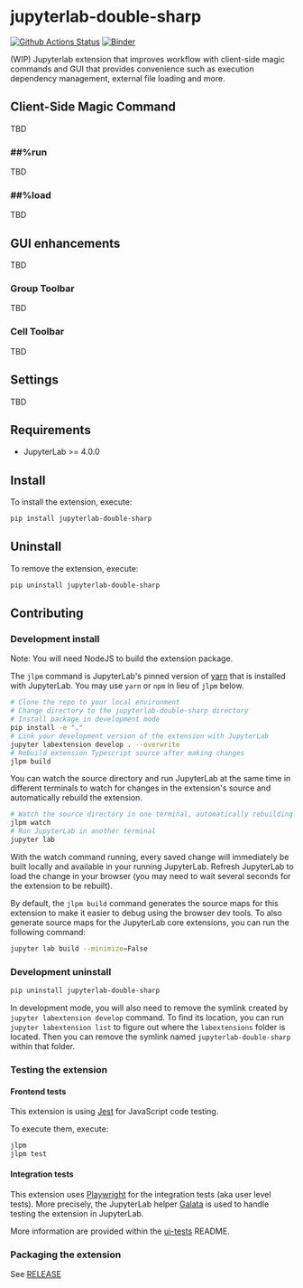 # jupyterlab-double-sharp

[![Github Actions Status](https://github.com/freeislet/jupyterlab-double-sharp/workflows/Build/badge.svg)](https://github.com/freeislet/jupyterlab-double-sharp/actions/workflows/build.yml)
[![Binder](https://mybinder.org/badge_logo.svg)](https://mybinder.org/v2/gh/freeislet/jupyterlab-double-sharp/main?urlpath=lab)

(WIP)
Jupyterlab extension that improves workflow with client-side magic commands and GUI that provides convenience such as execution dependency management, external file loading and more.

## Client-Side Magic Command

TBD

### ##%run

TBD

### ##%load

TBD

## GUI enhancements

TBD

### Group Toolbar

TBD

### Cell Toolbar

TBD

## Settings

TBD

## Requirements

- JupyterLab >= 4.0.0

## Install

To install the extension, execute:

```bash
pip install jupyterlab-double-sharp
```

## Uninstall

To remove the extension, execute:

```bash
pip uninstall jupyterlab-double-sharp
```

## Contributing

### Development install

Note: You will need NodeJS to build the extension package.

The `jlpm` command is JupyterLab's pinned version of
[yarn](https://yarnpkg.com/) that is installed with JupyterLab. You may use
`yarn` or `npm` in lieu of `jlpm` below.

```bash
# Clone the repo to your local environment
# Change directory to the jupyterlab-double-sharp directory
# Install package in development mode
pip install -e "."
# Link your development version of the extension with JupyterLab
jupyter labextension develop . --overwrite
# Rebuild extension Typescript source after making changes
jlpm build
```

You can watch the source directory and run JupyterLab at the same time in different terminals to watch for changes in the extension's source and automatically rebuild the extension.

```bash
# Watch the source directory in one terminal, automatically rebuilding when needed
jlpm watch
# Run JupyterLab in another terminal
jupyter lab
```

With the watch command running, every saved change will immediately be built locally and available in your running JupyterLab. Refresh JupyterLab to load the change in your browser (you may need to wait several seconds for the extension to be rebuilt).

By default, the `jlpm build` command generates the source maps for this extension to make it easier to debug using the browser dev tools. To also generate source maps for the JupyterLab core extensions, you can run the following command:

```bash
jupyter lab build --minimize=False
```

### Development uninstall

```bash
pip uninstall jupyterlab-double-sharp
```

In development mode, you will also need to remove the symlink created by `jupyter labextension develop`
command. To find its location, you can run `jupyter labextension list` to figure out where the `labextensions`
folder is located. Then you can remove the symlink named `jupyterlab-double-sharp` within that folder.

### Testing the extension

#### Frontend tests

This extension is using [Jest](https://jestjs.io/) for JavaScript code testing.

To execute them, execute:

```sh
jlpm
jlpm test
```

#### Integration tests

This extension uses [Playwright](https://playwright.dev/docs/intro) for the integration tests (aka user level tests).
More precisely, the JupyterLab helper [Galata](https://github.com/jupyterlab/jupyterlab/tree/master/galata) is used to handle testing the extension in JupyterLab.

More information are provided within the [ui-tests](./ui-tests/README.md) README.

### Packaging the extension

See [RELEASE](RELEASE.md)
